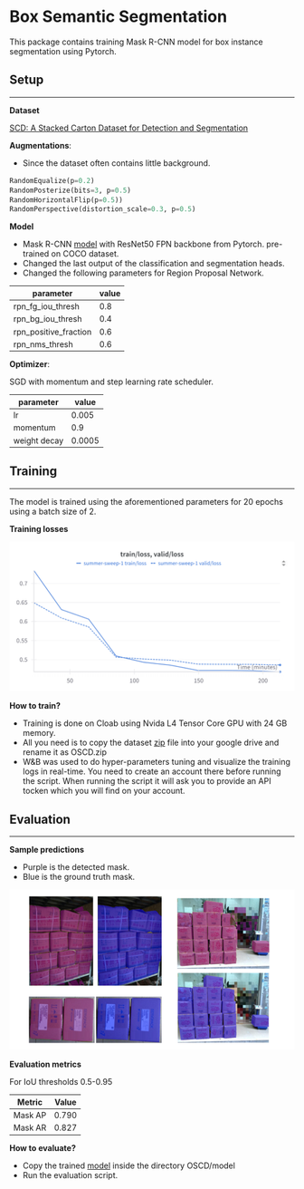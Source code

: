 # Box Semantic Segmentation

This package contains training Mask R-CNN model for box instance segmentation using Pytorch. 

## Setup

---

**Dataset**

[SCD: A Stacked Carton Dataset for Detection and Segmentation](https://github.com/yancie-yjr/scd.github.io)

**Augmentations**:

- Since the dataset often contains little background.

```python
RandomEqualize(p=0.2)
RandomPosterize(bits=3, p=0.5)
RandomHorizontalFlip(p=0.5))
RandomPerspective(distortion_scale=0.3, p=0.5)
```

**Model**

- Mask R-CNN [model](https://pytorch.org/vision/main/models/generated/torchvision.models.detection.maskrcnn_resnet50_fpn.html#torchvision.models.detection.maskrcnn_resnet50_fpn) with ResNet50 FPN backbone from Pytorch. pre-trained on COCO dataset.
- Changed the last output of the classification and segmentation heads.
- Changed the following parameters for Region Proposal Network.

  

| parameter | value |
| --- | --- |
| rpn_fg_iou_thresh | 0.8 |
| rpn_bg_iou_thresh | 0.4 |
| rpn_positive_fraction | 0.6 |
| rpn_nms_thresh | 0.6 |

**Optimizer**:

SGD with momentum and step learning rate scheduler.

| parameter | value |
| --- | --- |
| lr | 0.005 |
| momentum | 0.9 |
| weight decay | 0.0005 |

## Training

---

The model is trained using the aforementioned parameters for 20 epochs using a batch size of 2.

**Training losses**

![W&B Chart 5_5_2025, 3_21_20 PM.png](assets/WB_Chart_5_5_2025_3_21_20_PM.png)

**How to train?**

- Training is done on Cloab using Nvida L4 Tensor Core GPU with 24 GB memory.
- All you need is to copy the dataset [zip](https://drive.google.com/file/d/1YeZ4mg_qZ4dBvKKfgGF8RQcyOMNoMp37/view) file into your google drive and rename it as OSCD.zip
- W&B was used to do hyper-parameters tuning and visualize the training logs in real-time. You need to create an account there before running the script. When running the script it will ask you to provide an API tocken which you will find on your account.

## Evaluation

---

**Sample predictions**

- Purple is the detected mask.
- Blue is the ground truth mask.

![Untitled presentation.png](assets/sample_results.png)

**Evaluation metrics**

For IoU thresholds 0.5-0.95

| Metric | Value |
| --- | --- |
| Mask AP | 0.790 |
| Mask AR | 0.827 |

**How to evaluate?**

- Copy the trained [model](https://drive.google.com/file/d/1-5y4ohBNiYwDpl7cYOksdVqeQF3g1YR7/view?usp=drive_link) inside the directory OSCD/model
- Run the evaluation script.